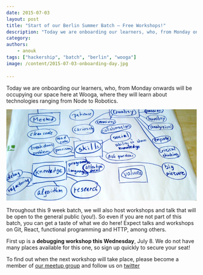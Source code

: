 ```yaml
---
date: 2015-07-03
layout: post
title: "Start of our Berlin Summer Batch – Free Workshops!"
description: "Today we are onboarding our learners, who, from Monday onwards will be occupying our space here at Wooga, where they will learn about technologies ranging from Node to Robotics. And, for those who could not be a part of this batch we will host some free talks and workshops!"
category:
authors:
    - anouk
tags: ["hackership", "batch", "berlin", "wooga"]
image: /content/2015-07-03-onboarding-day.jpg

---
```

Today we are onboarding our learners, who, from Monday onwards will be occupying our space here at Wooga, where they will learn about technologies ranging from Node to Robotics.

![Onboarding Day](/content/2015-07-03-onboarding-day.jpg)

Throughout this 9 week batch, we will also host workshops and talk that will be open to the general public (you!). So even if you are not part of this batch, you can get a taste of what we do here! Expect talks and workshops on Git, React, functional programming and HTTP, among others. 

First up is a **debugging workshop this Wednesday**, July 8. We do not have many places available for this one, so sign up quickly to secure your seat!

To find out when the next workshop will take place, please become a member of [our meetup group](http://www.meetup.com/hackership-berlin/) and follow us on [twitter](https://twitter.com/hacker_ship)


